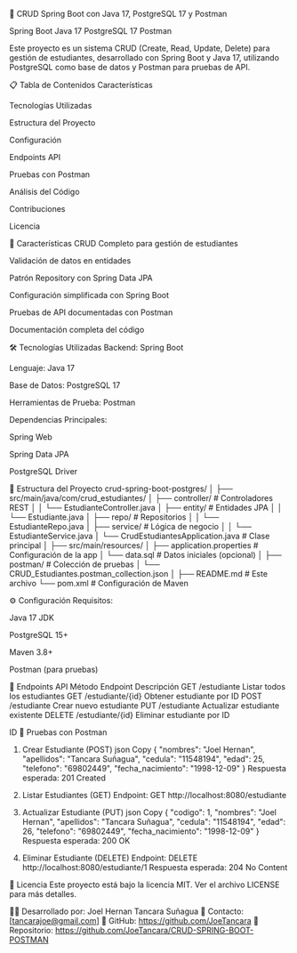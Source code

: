 🚀 CRUD Spring Boot con Java 17, PostgreSQL 17 y Postman

Spring Boot
Java 17
PostgreSQL 17
Postman

Este proyecto es un sistema CRUD (Create, Read, Update, Delete) para gestión de estudiantes, desarrollado con Spring Boot y Java 17, utilizando PostgreSQL como base de datos y Postman para pruebas de API.

📋 Tabla de Contenidos
Características

Tecnologías Utilizadas

Estructura del Proyecto

Configuración

Endpoints API

Pruebas con Postman

Análisis del Código

Contribuciones

Licencia

🌟 Características
CRUD Completo para gestión de estudiantes

Validación de datos en entidades

Patrón Repository con Spring Data JPA

Configuración simplificada con Spring Boot

Pruebas de API documentadas con Postman

Documentación completa del código

🛠 Tecnologías Utilizadas
Backend: Spring Boot

Lenguaje: Java 17

Base de Datos: PostgreSQL 17

Herramientas de Prueba: Postman

Dependencias Principales:

Spring Web

Spring Data JPA

PostgreSQL Driver


📂 Estructura del Proyecto
crud-spring-boot-postgres/
│
├── src/main/java/com/crud_estudiantes/
│   ├── controller/           # Controladores REST
│   │   └── EstudianteController.java
│   ├── entity/               # Entidades JPA
│   │   └── Estudiante.java
│   ├── repo/                 # Repositorios
│   │   └── EstudianteRepo.java
│   ├── service/              # Lógica de negocio
│   │   └── EstudianteService.java
│   └── CrudEstudiantesApplication.java  # Clase principal
│
├── src/main/resources/
│   ├── application.properties # Configuración de la app
│   └── data.sql              # Datos iniciales (opcional)
│
├── postman/                  # Colección de pruebas
│   └── CRUD_Estudiantes.postman_collection.json
│
├── README.md                 # Este archivo
└── pom.xml                   # Configuración de Maven

⚙ Configuración
Requisitos:

Java 17 JDK

PostgreSQL 15+

Maven 3.8+

Postman (para pruebas)

🔌 Endpoints API
Método	Endpoint	Descripción
GET	/estudiante	Listar todos los estudiantes
GET	/estudiante/{id}	Obtener estudiante por ID
POST	/estudiante	Crear nuevo estudiante
PUT	/estudiante	Actualizar estudiante existente
DELETE	/estudiante/{id}	Eliminar estudiante por ID

ID
🧪 Pruebas con Postman
1. Crear Estudiante (POST)
json
Copy
{
  "nombres": "Joel Hernan",
  "apellidos": "Tancara Suñagua",
  "cedula": "11548194",
  "edad": 25,
  "telefono": "69802449",
  "fecha_nacimiento": "1998-12-09"
}
Respuesta esperada: 201 Created

2. Listar Estudiantes (GET)
Endpoint: GET http://localhost:8080/estudiante

3. Actualizar Estudiante (PUT)
json
Copy
{
  "codigo": 1,
  "nombres": "Joel Hernan",
  "apellidos": "Tancara Suñagua",
  "cedula": "11548194",
  "edad": 26,
  "telefono": "69802449",
  "fecha_nacimiento": "1998-12-09"
}
Respuesta esperada: 200 OK

4. Eliminar Estudiante (DELETE)
Endpoint: DELETE http://localhost:8080/estudiante/1
Respuesta esperada: 204 No Content

📄 Licencia
Este proyecto está bajo la licencia MIT. Ver el archivo LICENSE para más detalles.

👨‍💻 Desarrollado por: Joel Hernan Tancara Suñagua
📧 Contacto: [tancarajoe@gmail.com]
🔗 GitHub: https://github.com/JoeTancara
🔗 Repositorio: https://github.com/JoeTancara/CRUD-SPRING-BOOT-POSTMAN
